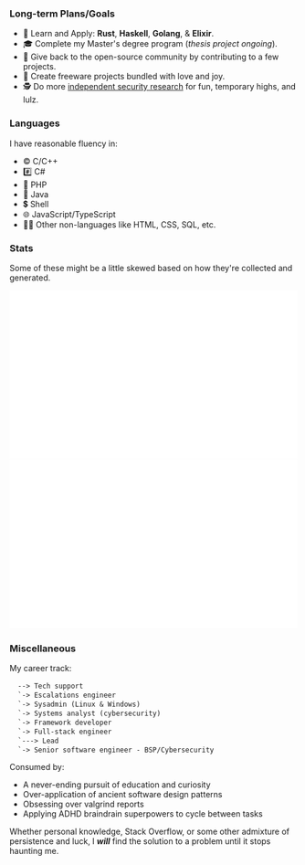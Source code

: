 ### Long-term Plans/Goals

- 🌱 Learn and Apply: **Rust**, **Haskell**, **Golang**, & **Elixir**.
- 🎓 Complete my Master's degree program (_thesis project ongoing_).
- 👯 Give back to the open-source community by contributing to a few projects.
- 💓 Create freeware projects bundled with love and joy.
- 🕵️ Do more [independent security research](https://xmit.xyz/security/) for fun, temporary highs, and lulz.


### Languages
I have reasonable fluency in:
- ©️ C/C++
- #️⃣ C#
- 🐘 PHP
- 🍵 Java
- 💲 Shell
- 🌐 JavaScript/TypeScript
- 🤷‍♂️ Other non-languages like HTML, CSS, SQL, etc.


### Stats
Some of these might be a little skewed based on how they're collected and generated.

![My Stats](https://raw.githubusercontent.com/NotsoanoNimus/github-stats/master/generated/overview.svg#gh-dark-mode-only)
![My Languages](https://raw.githubusercontent.com/NotsoanoNimus/github-stats/master/generated/languages.svg#gh-dark-mode-only)


### Miscellaneous

My career track:
```
  --> Tech support
  `-> Escalations engineer
  `-> Sysadmin (Linux & Windows)
  `-> Systems analyst (cybersecurity)
  `-> Framework developer
  `-> Full-stack engineer
  `---> Lead
  `-> Senior software engineer - BSP/Cybersecurity
```

Consumed by:
  - A never-ending pursuit of education and curiosity
  - Over-application of ancient software design patterns
  - Obsessing over valgrind reports
  - Applying ADHD braindrain superpowers to cycle between tasks

Whether personal knowledge, Stack Overflow, or some other admixture of persistence and luck, I ___will___ find the solution to a problem until it stops haunting me.
